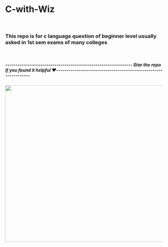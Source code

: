 # C-with-Wiz
<br>

### This repo is for c language question of beginner level usually asked in 1st sem exams of many colleges
<br>

##### -------------------------------------------------------------- Star the repo if you found it helpful ❤️----------------------------------------------------------------
<img src="https://wallpapercave.com/wp/wp3295254.jpg" width="1000px" height="500px" ></img>



